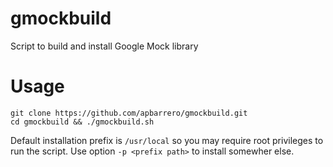 gmockbuild
==========

Script to build and install Google Mock library

# Usage #

```shell
git clone https://github.com/apbarrero/gmockbuild.git
cd gmockbuild && ./gmockbuild.sh
```

Default installation prefix is `/usr/local` so you may require root privileges to run the script.
Use option `-p <prefix path>` to install somewher else.
